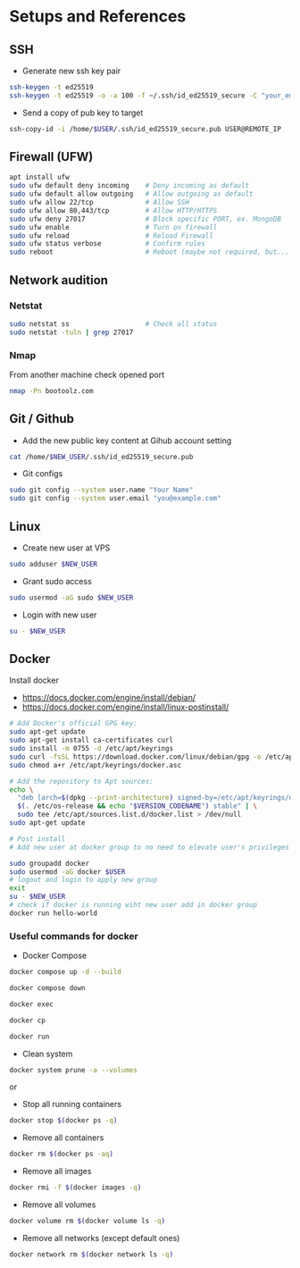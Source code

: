 # Setups and References

## SSH
- Generate new ssh key pair
```bash
ssh-keygen -t ed25519
ssh-keygen -t ed25519 -o -a 100 -f ~/.ssh/id_ed25519_secure -C "your_email@example.com"
```
- Send a copy of pub key to target
```bash
ssh-copy-id -i /home/$USER/.ssh/id_ed25519_secure.pub USER@REMOTE_IP
```
## Firewall (UFW)

```bash
apt install ufw
sudo ufw default deny incoming    # Deny incoming as default
sudo ufw default allow outgoing   # Allow outgoing as default
sudo ufw allow 22/tcp             # Allow SSH
sudo ufw allow 80,443/tcp         # Allow HTTP/HTTPS
sudo ufw deny 27017               # Block specific PORT, ex. MongoDB
sudo ufw enable                   # Turn on firewall
sudo ufw reload                   # Reload Firewall
sudo ufw status verbose           # Confirm rules
sudo reboot                       # Reboot (maybe not required, but... SAFER)
```

## Network audition

### Netstat
```bash
sudo netstat ss                   # Check all status
sudo netstat -tuln | grep 27017
```
### Nmap
From another machine check opened port 

```bash
nmap -Pn bootoolz.com
```

## Git / Github
- Add the new public key content at Gihub account setting

```bash
cat /home/$NEW_USER/.ssh/id_ed25519_secure.pub
````
- Git configs
```bash
sudo git config --system user.name "Your Name"
sudo git config --system user.email "you@example.com"
````
## Linux

- Create new user at VPS

```bash
sudo adduser $NEW_USER
```

- Grant sudo access

```bash
sudo usermod -aG sudo $NEW_USER
```

- Login with new user

```bash
su - $NEW_USER
```

## Docker

Install docker

- https://docs.docker.com/engine/install/debian/
- https://docs.docker.com/engine/install/linux-postinstall/

```bash
# Add Docker's official GPG key:
sudo apt-get update
sudo apt-get install ca-certificates curl
sudo install -m 0755 -d /etc/apt/keyrings
sudo curl -fsSL https://download.docker.com/linux/debian/gpg -o /etc/apt/keyrings/docker.asc
sudo chmod a+r /etc/apt/keyrings/docker.asc

# Add the repository to Apt sources:
echo \
  "deb [arch=$(dpkg --print-architecture) signed-by=/etc/apt/keyrings/docker.asc] https://download.docker.com/linux/debian \
  $(. /etc/os-release && echo "$VERSION_CODENAME") stable" | \
  sudo tee /etc/apt/sources.list.d/docker.list > /dev/null
sudo apt-get update

# Post install
# Add new user at docker group to no need to elevate user's privileges

sudo groupadd docker
sudo usermod -aG docker $USER
# logout and login to apply new group
exit
su - $NEW_USER
# check if docker is running wiht new user add in docker group
docker run hello-world
```

### Useful commands for docker

- Docker Compose

```bash
docker compose up -d --build
```

```bash
docker compose down
```

```bash
docker exec
```

```bash
docker cp
```

```bash
docker run
```

- Clean system

```bash
docker system prune -a --volumes
```

or

- Stop all running containers

```bash
docker stop $(docker ps -q)
```

- Remove all containers

```bash
docker rm $(docker ps -aq)
```

- Remove all images

```bash
docker rmi -f $(docker images -q)
```

- Remove all volumes

```bash
docker volume rm $(docker volume ls -q)
```

- Remove all networks (except default ones)

```bash
docker network rm $(docker network ls -q)
```
